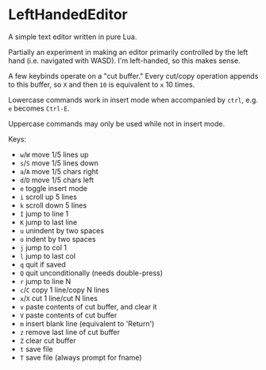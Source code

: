 # LeftHandedEditor

A simple text editor written in pure Lua.

Partially an experiment in making an editor primarily controlled by the left
hand (i.e. navigated with WASD).  I'm left-handed, so this makes sense.

A few keybinds operate on a "cut buffer." Every cut/copy operation appends to
this buffer, so `X` and then `10` is equivalent to `x` 10 times.

Lowercase commands work in insert mode when accompanied by `ctrl`, e.g. `e`
becomes `Ctrl-E`.

Uppercase commands may only be used while not in insert mode.

Keys:
  - `w`/`W` move 1/5 lines up
  - `s`/`S` move 1/5 lines down
  - `a`/`A` move 1/5 chars right
  - `d`/`D` move 1/5 chars left
  - `e` toggle insert mode
  - `i` scroll up 5 lines
  - `k` scroll down 5 lines
  - `I` jump to line 1
  - `K` jump to last line
  - `u` unindent by two spaces
  - `o` indent by two spaces
  - `j` jump to col 1
  - `l` jump to last col
  - `q` quit if saved
  - `Q` quit unconditionally (needs double-press)
  - `r` jump to line N
  - `c`/`C` copy 1 line/copy N lines
  - `x`/`X` cut 1 line/cut N lines
  - `v` paste contents of cut buffer, and clear it
  - `V` paste contents of cut buffer
  - `m` insert blank line (equivalent to 'Return')
  - `z` remove last line of cut buffer
  - `Z` clear cut buffer
  - `t` save file
  - `T` save file (always prompt for fname)

